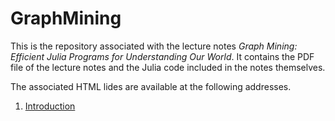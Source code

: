 # GraphMining
This is the repository associated with the lecture notes *Graph Mining: Efficient Julia Programs for Understanding Our World*. It contains the PDF file of the lecture notes and the Julia code included in the notes themselves.

The associated HTML lides are available at the following addresses.

1. <a href="https://slides.com/piluc/graph-mining-01?token=_epF12dA" target="_blank">Introduction</a>
